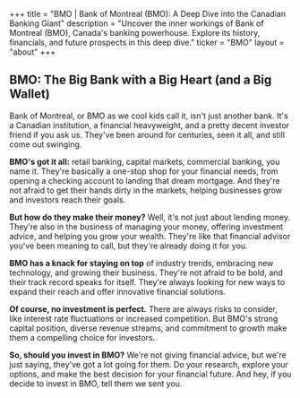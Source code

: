 +++
title = "BMO |  Bank of Montreal (BMO):  A Deep Dive into the Canadian Banking Giant"
description = "Uncover the inner workings of Bank of Montreal (BMO), Canada's banking powerhouse. Explore its history, financials, and future prospects in this deep dive."
ticker = "BMO"
layout = "about"
+++

        


## BMO: The Big Bank with a Big Heart (and a Big Wallet)

Bank of Montreal, or BMO as we cool kids call it, isn't just another bank. It's a Canadian institution, a financial heavyweight, and a pretty decent investor friend if you ask us. They've been around for centuries, seen it all, and still come out swinging. 

**BMO's got it all:** retail banking, capital markets, commercial banking, you name it.  They're basically a one-stop shop for your financial needs, from opening a checking account to landing that dream mortgage. And they're not afraid to get their hands dirty in the markets, helping businesses grow and investors reach their goals. 

**But how do they make their money?** Well, it's not just about lending money. They're also in the business of managing your money, offering investment advice, and helping you grow your wealth.  They're like that financial advisor you've been meaning to call, but they're already doing it for you. 

**BMO has a knack for staying on top** of industry trends, embracing new technology, and growing their business.  They're not afraid to be bold, and their track record speaks for itself.  They're always looking for new ways to expand their reach and offer innovative financial solutions.

**Of course, no investment is perfect.** There are always risks to consider, like interest rate fluctuations or increased competition.  But BMO's strong capital position, diverse revenue streams, and commitment to growth make them a compelling choice for investors.

**So, should you invest in BMO?** We're not giving financial advice, but we're just saying, they've got a lot going for them.  Do your research, explore your options, and make the best decision for your financial future. And hey, if you decide to invest in BMO, tell them we sent you.  

        